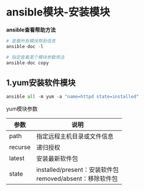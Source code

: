 # ansible模块-安装模块

**ansible查看帮助方法**

```python
# 查看所有模块帮助信息
ansible-doc -l   

# 指定查看某个模块参数用法
ansible-doc copy  
```



## 1.yum安装软件模块

```python
ansible all -m yum -a "name=httpd state=installed"
```



yum模块参数

| 参数    | 说明                                                         |
| ------- | ------------------------------------------------------------ |
| path    | 指定远程主机目录或文件信息                                   |
| recurse | 递归授权                                                     |
| latest  | 安装最新软件包                                               |
| state   | installed/present：安装软件包<br />removed/absent：移除软件包 |


